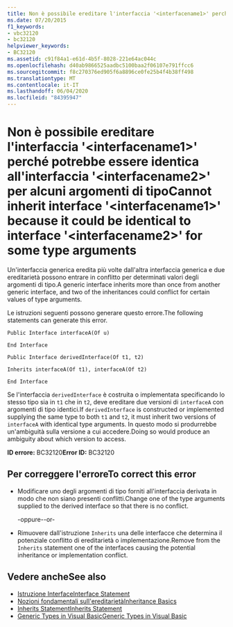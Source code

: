 ```yaml
---
title: Non è possibile ereditare l'interfaccia '<interfacename1>' perché potrebbe essere identica all'interfaccia '<interfacename2>' per alcuni argomenti di tipo
ms.date: 07/20/2015
f1_keywords:
- vbc32120
- bc32120
helpviewer_keywords:
- BC32120
ms.assetid: c91f84a1-e61d-4b5f-8028-221e64ac044c
ms.openlocfilehash: d40ab9866525aadbc5100baa2f06107e791ffcc6
ms.sourcegitcommit: f8c270376ed905f6a8896ce0fe25b4f4b38ff498
ms.translationtype: MT
ms.contentlocale: it-IT
ms.lasthandoff: 06/04/2020
ms.locfileid: "84395947"
---
```

# <a name="cannot-inherit-interface-interfacename1-because-it-could-be-identical-to-interface-interfacename2-for-some-type-arguments"></a><span data-ttu-id="0dd4b-102">Non è possibile ereditare l'interfaccia '\<interfacename1>' perché potrebbe essere identica all'interfaccia '\<interfacename2>' per alcuni argomenti di tipo</span><span class="sxs-lookup"><span data-stu-id="0dd4b-102">Cannot inherit interface '\<interfacename1>' because it could be identical to interface '\<interfacename2>' for some type arguments</span></span>
<span data-ttu-id="0dd4b-103">Un'interfaccia generica eredita più volte dall'altra interfaccia generica e due ereditarietà possono entrare in conflitto per determinati valori degli argomenti di tipo.</span><span class="sxs-lookup"><span data-stu-id="0dd4b-103">A generic interface inherits more than once from another generic interface, and two of the inheritances could conflict for certain values of type arguments.</span></span>  
  
 <span data-ttu-id="0dd4b-104">Le istruzioni seguenti possono generare questo errore.</span><span class="sxs-lookup"><span data-stu-id="0dd4b-104">The following statements can generate this error.</span></span>  
  
 `Public Interface interfaceA(Of u)`  
  
 `End Interface`  
  
 `Public Interface derivedInterface(Of t1, t2)`  
  
 `Inherits interfaceA(Of t1), interfaceA(Of t2)`  
  
 `End Interface`  
  
 <span data-ttu-id="0dd4b-105">Se l'interfaccia `derivedInterface` è costruita o implementata specificando lo stesso tipo sia in `t1` che in `t2`, deve ereditare due versioni di `interfaceA` con argomenti di tipo identici.</span><span class="sxs-lookup"><span data-stu-id="0dd4b-105">If `derivedInterface` is constructed or implemented supplying the same type to both `t1` and `t2`, it must inherit two versions of `interfaceA` with identical type arguments.</span></span> <span data-ttu-id="0dd4b-106">In questo modo si produrrebbe un'ambiguità sulla versione a cui accedere.</span><span class="sxs-lookup"><span data-stu-id="0dd4b-106">Doing so would produce an ambiguity about which version to access.</span></span>  
  
 <span data-ttu-id="0dd4b-107">**ID errore:** BC32120</span><span class="sxs-lookup"><span data-stu-id="0dd4b-107">**Error ID:** BC32120</span></span>  
  
## <a name="to-correct-this-error"></a><span data-ttu-id="0dd4b-108">Per correggere l'errore</span><span class="sxs-lookup"><span data-stu-id="0dd4b-108">To correct this error</span></span>  
  
- <span data-ttu-id="0dd4b-109">Modificare uno degli argomenti di tipo forniti all'interfaccia derivata in modo che non siano presenti conflitti.</span><span class="sxs-lookup"><span data-stu-id="0dd4b-109">Change one of the type arguments supplied to the derived interface so that there is no conflict.</span></span>  
  
     <span data-ttu-id="0dd4b-110">-oppure-</span><span class="sxs-lookup"><span data-stu-id="0dd4b-110">-or-</span></span>  
  
- <span data-ttu-id="0dd4b-111">Rimuovere dall'istruzione `Inherits` una delle interfacce che determina il potenziale conflitto di ereditarietà o implementazione.</span><span class="sxs-lookup"><span data-stu-id="0dd4b-111">Remove from the `Inherits` statement one of the interfaces causing the potential inheritance or implementation conflict.</span></span>  
  
## <a name="see-also"></a><span data-ttu-id="0dd4b-112">Vedere anche</span><span class="sxs-lookup"><span data-stu-id="0dd4b-112">See also</span></span>

- [<span data-ttu-id="0dd4b-113">Istruzione Interface</span><span class="sxs-lookup"><span data-stu-id="0dd4b-113">Interface Statement</span></span>](../language-reference/statements/interface-statement.md)
- [<span data-ttu-id="0dd4b-114">Nozioni fondamentali sull'ereditarietà</span><span class="sxs-lookup"><span data-stu-id="0dd4b-114">Inheritance Basics</span></span>](../programming-guide/language-features/objects-and-classes/inheritance-basics.md)
- [<span data-ttu-id="0dd4b-115">Inherits Statement</span><span class="sxs-lookup"><span data-stu-id="0dd4b-115">Inherits Statement</span></span>](../language-reference/statements/inherits-statement.md)
- [<span data-ttu-id="0dd4b-116">Generic Types in Visual Basic</span><span class="sxs-lookup"><span data-stu-id="0dd4b-116">Generic Types in Visual Basic</span></span>](../programming-guide/language-features/data-types/generic-types.md)
